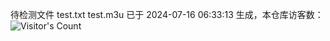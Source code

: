 待检测文件 test.txt test.m3u 已于 2024-07-16 06:33:13 生成，本仓库访客数：![Visitor's Count](https://profile-counter.glitch.me/pxiptv_TV/count.svg)
